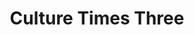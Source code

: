 ---
layout: piece
collection_: beading
title: Culture Times Three
image: culture-times-three.jpg
media: Seed beads
dimensions: A) 3" x 3½", B) 3" x 3", C) 3 x 3"
description: Peyote stitch with fimo molded faced.
price: A) $20.00, B) $15.00, C) $18.00
date_created: 2011
---